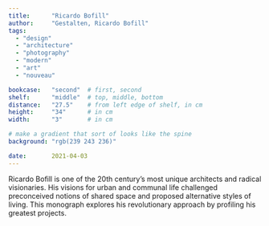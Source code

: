 ```yaml
---
title: 		"Ricardo Bofill"
author: 	"Gestalten, Ricardo Bofill"
tags:
  - "design"
  - "architecture"
  - "photography"
  - "modern"
  - "art"
  - "nouveau"

bookcase: 	"second"  # first, second
shelf: 		"middle"  # top, middle, bottom
distance: 	"27.5"    # from left edge of shelf, in cm
height:		"34"      # in cm
width:		"3"       # in cm

# make a gradient that sort of looks like the spine
background: "rgb(239 243 236)"

date: 		2021-04-03
---
```


Ricardo Bofill is one of the 20th century’s most unique architects and radical visionaries. His visions for urban and communal life challenged preconceived notions of shared space and proposed alternative styles of living. This monograph explores his revolutionary approach by profiling his greatest projects.